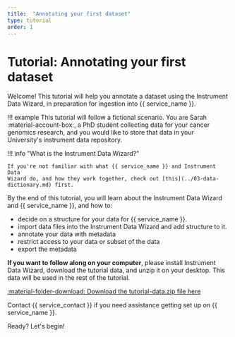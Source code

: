 ```yaml
---
title:  "Annotating your first dataset"
type: tutorial
order: 1
---
```


# Tutorial: Annotating your first dataset

Welcome! This tutorial will help you annotate a dataset using the
Instrument Data Wizard, in preparation for ingestion into {{ service_name }}.

!!! example
    This tutorial will follow a fictional scenario. You are Sarah :material-account-box:, a PhD
    student collecting data for your cancer genomics research, and you would
    like to store that data in your University's instrument data
    repository.


!!! info "What is the Instrument Data Wizard?"

    If you're not familiar with what {{ service_name }} and Instrument Data
    Wizard do, and how they work together, check out [this](../03-data-dictionary.md) first.



By the end of this tutorial, you will learn about the Instrument Data
Wizard and {{ service_name }}, and how to:

-   decide on a structure for your data for {{ service_name }}.
-   import data files into the Instrument Data Wizard and add structure
    to it.
-   annotate your data with metadata
-   restrict access to your data or subset of the data
-   export the metadata

**If you want to follow along on your computer**, please install
Instrument Data Wizard, download the tutorial data, and unzip it on your
desktop. This data will be used in the rest of the tutorial.


[:material-folder-download: Download the tutorial-data.zip file here](../../assets/tutorial-data.zip)


Contact {{ service_contact }} if you need assistance getting set up on
{{ service_name }}.

Ready? Let's begin!

